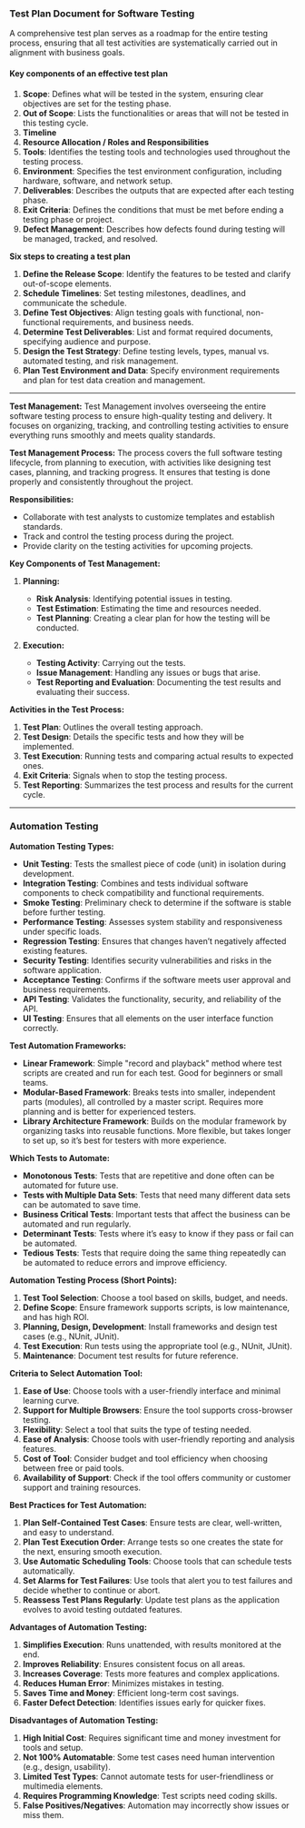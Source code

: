 ### Test Plan Document for Software Testing

A comprehensive test plan serves as a roadmap for the entire testing process, ensuring that all test activities are systematically carried out in alignment with business goals. 

#### **Key components of an effective test plan**
1. **Scope**: Defines what will be tested in the system, ensuring clear objectives are set for the testing phase.
2. **Out of Scope**: Lists the functionalities or areas that will not be tested in this testing cycle.
3. **Timeline**
4. **Resource Allocation / Roles and Responsibilities**
5. **Tools**: Identifies the testing tools and technologies used throughout the testing process.
6. **Environment**: Specifies the test environment configuration, including hardware, software, and network setup.
7. **Deliverables**: Describes the outputs that are expected after each testing phase.
8. **Exit Criteria**: Defines the conditions that must be met before ending a testing phase or project.
9. **Defect Management**: Describes how defects found during testing will be managed, tracked, and resolved.

**Six steps to creating a test plan**
1. **Define the Release Scope**: Identify the features to be tested and clarify out-of-scope elements.  
2. **Schedule Timelines**: Set testing milestones, deadlines, and communicate the schedule.  
3. **Define Test Objectives**: Align testing goals with functional, non-functional requirements, and business needs.  
4. **Determine Test Deliverables**: List and format required documents, specifying audience and purpose.  
5. **Design the Test Strategy**: Define testing levels, types, manual vs. automated testing, and risk management.  
6. **Plan Test Environment and Data**: Specify environment requirements and plan for test data creation and management.

---

**Test Management:**
Test Management involves overseeing the entire software testing process to ensure high-quality testing and delivery. It focuses on organizing, tracking, and controlling testing activities to ensure everything runs smoothly and meets quality standards.

**Test Management Process:**
The process covers the full software testing lifecycle, from planning to execution, with activities like designing test cases, planning, and tracking progress. It ensures that testing is done properly and consistently throughout the project.

**Responsibilities:**
- Collaborate with test analysts to customize templates and establish standards.
- Track and control the testing process during the project.
- Provide clarity on the testing activities for upcoming projects.

**Key Components of Test Management:**

1. **Planning:**
   - **Risk Analysis**: Identifying potential issues in testing.
   - **Test Estimation**: Estimating the time and resources needed.
   - **Test Planning**: Creating a clear plan for how the testing will be conducted.

2. **Execution:**
   - **Testing Activity**: Carrying out the tests.
   - **Issue Management**: Handling any issues or bugs that arise.
   - **Test Reporting and Evaluation**: Documenting the test results and evaluating their success.

**Activities in the Test Process:**
1. **Test Plan**: Outlines the overall testing approach.
2. **Test Design**: Details the specific tests and how they will be implemented.
3. **Test Execution**: Running tests and comparing actual results to expected ones.
4. **Exit Criteria**: Signals when to stop the testing process.
5. **Test Reporting**: Summarizes the test process and results for the current cycle.

---

### Automation Testing

**Automation Testing Types:**
- **Unit Testing**: Tests the smallest piece of code (unit) in isolation during development.
- **Integration Testing**: Combines and tests individual software components to check compatibility and functional requirements.
- **Smoke Testing**: Preliminary check to determine if the software is stable before further testing.
- **Performance Testing**: Assesses system stability and responsiveness under specific loads.
- **Regression Testing**: Ensures that changes haven’t negatively affected existing features.
- **Security Testing**: Identifies security vulnerabilities and risks in the software application.
- **Acceptance Testing**: Confirms if the software meets user approval and business requirements.
- **API Testing**: Validates the functionality, security, and reliability of the API.
- **UI Testing**: Ensures that all elements on the user interface function correctly.

**Test Automation Frameworks:**
- **Linear Framework**: Simple "record and playback" method where test scripts are created and run for each test. Good for beginners or small teams.
- **Modular-Based Framework**: Breaks tests into smaller, independent parts (modules), all controlled by a master script. Requires more planning and is better for experienced testers.
- **Library Architecture Framework**: Builds on the modular framework by organizing tasks into reusable functions. More flexible, but takes longer to set up, so it’s best for testers with more experience.

**Which Tests to Automate:**
- **Monotonous Tests**: Tests that are repetitive and done often can be automated for future use.
- **Tests with Multiple Data Sets**: Tests that need many different data sets can be automated to save time.
- **Business Critical Tests**: Important tests that affect the business can be automated and run regularly.
- **Determinant Tests**: Tests where it’s easy to know if they pass or fail can be automated.
- **Tedious Tests**: Tests that require doing the same thing repeatedly can be automated to reduce errors and improve efficiency.

**Automation Testing Process (Short Points):**
1. **Test Tool Selection**: Choose a tool based on skills, budget, and needs.
2. **Define Scope**: Ensure framework supports scripts, is low maintenance, and has high ROI.
3. **Planning, Design, Development**: Install frameworks and design test cases (e.g., NUnit, JUnit).
4. **Test Execution**: Run tests using the appropriate tool (e.g., NUnit, JUnit).
5. **Maintenance**: Document test results for future reference.


**Criteria to Select Automation Tool:**
1. **Ease of Use**: Choose tools with a user-friendly interface and minimal learning curve.
2. **Support for Multiple Browsers**: Ensure the tool supports cross-browser testing.
3. **Flexibility**: Select a tool that suits the type of testing needed.
4. **Ease of Analysis**: Choose tools with user-friendly reporting and analysis features.
5. **Cost of Tool**: Consider budget and tool efficiency when choosing between free or paid tools.
6. **Availability of Support**: Check if the tool offers community or customer support and training resources.

**Best Practices for Test Automation:**
1. **Plan Self-Contained Test Cases**: Ensure tests are clear, well-written, and easy to understand.
2. **Plan Test Execution Order**: Arrange tests so one creates the state for the next, ensuring smooth execution.
3. **Use Automatic Scheduling Tools**: Choose tools that can schedule tests automatically.
4. **Set Alarms for Test Failures**: Use tools that alert you to test failures and decide whether to continue or abort.
5. **Reassess Test Plans Regularly**: Update test plans as the application evolves to avoid testing outdated features.

**Advantages of Automation Testing:**
1. **Simplifies Execution**: Runs unattended, with results monitored at the end.
2. **Improves Reliability**: Ensures consistent focus on all areas.
3. **Increases Coverage**: Tests more features and complex applications.
4. **Reduces Human Error**: Minimizes mistakes in testing.
5. **Saves Time and Money**: Efficient long-term cost savings.
6. **Faster Defect Detection**: Identifies issues early for quicker fixes.

**Disadvantages of Automation Testing:**
1. **High Initial Cost**: Requires significant time and money investment for tools and setup.
2. **Not 100% Automatable**: Some test cases need human intervention (e.g., design, usability).
3. **Limited Test Types**: Cannot automate tests for user-friendliness or multimedia elements.
4. **Requires Programming Knowledge**: Test scripts need coding skills.
5. **False Positives/Negatives**: Automation may incorrectly show issues or miss them.
